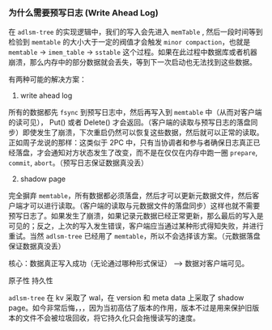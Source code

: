 ### 为什么需要预写日志 (Write Ahead Log)

在 `adlsm-tree` 的实现逻辑中，我们的写入会先进入 `memTable` , 然后一段时间等到检验到 `memtable` 的大小大于一定的阀值才会触发 `minor compaction`，也就是 `memtable` -> `imem_table` -> `sstable` 这个过程。如果在此过程中数据库或者机器崩溃，那么内存中的部分数据就会丢失，等到下一次启动也无法找到这些数据。

有两种可能的解决方案：

1. write ahead log

 所有的数据都先 `fsync` 到预写日志中，然后再写入到 `memtable` 中（从而对客户端的读可见）， Put() 或者 Delete() 才会返回。（客户端的读取与预写日志的落盘同步）即使发生了崩溃，下次重启仍然可以恢复这些数据，然后就可以正常的读取。正如周子龙说的那样：这类似于 2PC 中，只有当协调者和参与者确保日志真正已经落盘，才会通知对方状态发生了改变，而不是在仅仅在内存中跑一圈 `prepare`, `commit`, `abort`。（预写日志保证数据真没丢）

2. shadow page

 完全摒弃 `memtable`，所有数据都必须落盘，然后才可以更新元数据文件，然后客户端才可以进行读取。（客户端的读取与元数据文件的落盘同步）这样也就不需要预写日志了。如果发生了崩溃，如果记录元数据已经正常更新，那么最后的写入是可见的；反之，上次的写入发生错误，客户端应当通过某种形式得知失败，并进行重试。当然 `adlsm-tree` 已经用了 `memtable`，所以不会选择该方案。（元数据落盘保证数据真没丢）

核心：数据真正写入成功（无论通过哪种形式保证） --> 数据对客户端可见。

原子性
持久性

`adlsm-tree` 在 kv 采取了 wal，在 version 和 meta data 上采取了 shadow page。如今非常后悔，，，因为当初高估了版本的作用，版本不过是用来保护旧版本的文件不会被垃圾回收，将它持久化只会拖慢读写的速度。